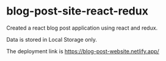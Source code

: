 # blog-post-site-react-redux

Created a react blog post application using react and redux.

 Data is stored in Local Storage only.

 The deployment link is https://blog-post-website.netlify.app/
